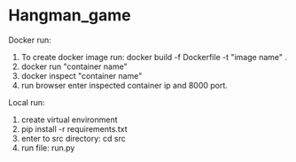 # Hangman_game

Docker run:
1) To create docker image run: docker build -f Dockerfile -t "image name" .
2) docker run "container name"
3) docker inspect "container name"
4) run browser enter inspected container ip and 8000 port.

Local run:
1) create virtual environment
2) pip install -r requirements.txt
3) enter to src directory: cd src
4) run file: run.py
